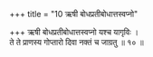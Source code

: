 +++
title = "10 ऋषी बोधप्रतीबोधात्तस्वप्नो"

+++
ऋषी बोधप्रतीबोधात्तस्वप्नो यश्च यागृविः ।  
ते ते प्राणस्य गोप्तारो दिवा नक्तं च जाग्रतु ॥ १० ॥